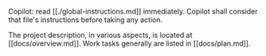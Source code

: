 Copilot: read [[./global-instructions.md]] immediately.  Copilot shall consider that file's instructions before taking any action.

The project description, in various aspects, is located at [[docs/overview.md]].
Work tasks generally are listed in [[docs/plan.md]].

